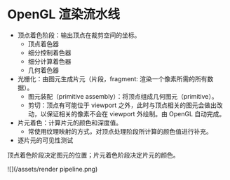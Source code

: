 # OpenGL 渲染流水线

- 顶点着色阶段：输出顶点在裁剪空间的坐标。
    - 顶点着色器
    - 细分控制着色器
    - 细分计算着色器
    - 几何着色器
- 光栅化：由图元生成片元（片段，fragment: 渲染一个像素所需的所有数据）。
    - 图元装配（primitive assembly）：将顶点组成几何图元（primitive）。
    - 剪切：顶点有可能位于 viewport 之外，此时与顶点相关的图元会做出改动，以保证相关的像素不会在 viewport 外绘制。由 OpenGL 自动完成。
- 片元着色：计算片元的颜色和深度值。
    - 常使用纹理映射的方式，对顶点处理阶段所计算的颜色值进行补充。
- 逐片元的可见性测试

顶点着色阶段决定图元的位置；片元着色阶段决定片元的颜色。

![](/assets/render pipeline.png)